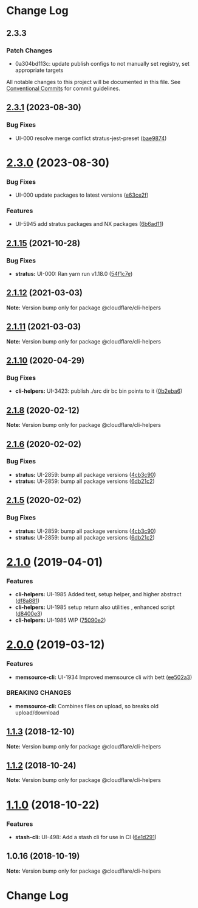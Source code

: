 # Change Log

## 2.3.3

### Patch Changes

- 0a304bd113c: update publish configs to not manually set registry, set appropriate targets

All notable changes to this project will be documented in this file.
See [Conventional Commits](https://conventionalcommits.org) for commit guidelines.

## [2.3.1](http://stash.cfops.it:7999/fe/stratus/compare/@cloudflare/cli-helpers@2.3.0...@cloudflare/cli-helpers@2.3.1) (2023-08-30)

### Bug Fixes

- UI-000 resolve merge conflict stratus-jest-preset ([bae9874](http://stash.cfops.it:7999/fe/stratus/commits/bae9874))

# [2.3.0](http://stash.cfops.it:7999/fe/stratus/compare/@cloudflare/cli-helpers@2.1.15...@cloudflare/cli-helpers@2.3.0) (2023-08-30)

### Bug Fixes

- UI-000 update packages to latest versions ([e63ce2f](http://stash.cfops.it:7999/fe/stratus/commits/e63ce2f))

### Features

- UI-5945 add stratus packages and NX packages ([6b6ad11](http://stash.cfops.it:7999/fe/stratus/commits/6b6ad11))

## [2.1.15](http://stash.cfops.it:7999/fe/stratus/compare/@cloudflare/cli-helpers@2.1.12...@cloudflare/cli-helpers@2.1.15) (2021-10-28)

### Bug Fixes

- **stratus:** UI-000: Ran yarn run v1.18.0 ([54f1c7e](http://stash.cfops.it:7999/fe/stratus/commits/54f1c7e))

## [2.1.12](http://stash.cfops.it:7999/fe/stratus/compare/@cloudflare/cli-helpers@2.1.11...@cloudflare/cli-helpers@2.1.12) (2021-03-03)

**Note:** Version bump only for package @cloudflare/cli-helpers

## [2.1.11](http://stash.cfops.it:7999/fe/stratus/compare/@cloudflare/cli-helpers@2.1.10...@cloudflare/cli-helpers@2.1.11) (2021-03-03)

**Note:** Version bump only for package @cloudflare/cli-helpers

## [2.1.10](http://stash.cfops.it:7999/fe/stratus/compare/@cloudflare/cli-helpers@2.1.8...@cloudflare/cli-helpers@2.1.10) (2020-04-29)

### Bug Fixes

- **cli-helpers:** UI-3423: publish ./src dir bc bin points to it ([0b2eba6](http://stash.cfops.it:7999/fe/stratus/commits/0b2eba6))

## [2.1.8](http://stash.cfops.it:7999/fe/stratus/compare/@cloudflare/cli-helpers@2.1.6...@cloudflare/cli-helpers@2.1.8) (2020-02-12)

**Note:** Version bump only for package @cloudflare/cli-helpers

## [2.1.6](http://stash.cfops.it:7999/fe/stratus/compare/@cloudflare/cli-helpers@2.1.0...@cloudflare/cli-helpers@2.1.6) (2020-02-02)

### Bug Fixes

- **stratus:** UI-2859: bump all package versions ([4cb3c90](http://stash.cfops.it:7999/fe/stratus/commits/4cb3c90))
- **stratus:** UI-2859: bump all package versions ([6db21c2](http://stash.cfops.it:7999/fe/stratus/commits/6db21c2))

## [2.1.5](http://stash.cfops.it:7999/fe/stratus/compare/@cloudflare/cli-helpers@2.1.0...@cloudflare/cli-helpers@2.1.5) (2020-02-02)

### Bug Fixes

- **stratus:** UI-2859: bump all package versions ([4cb3c90](http://stash.cfops.it:7999/fe/stratus/commits/4cb3c90))
- **stratus:** UI-2859: bump all package versions ([6db21c2](http://stash.cfops.it:7999/fe/stratus/commits/6db21c2))

# [2.1.0](http://stash.cfops.it:7999/fe/stratus/compare/@cloudflare/cli-helpers@2.0.0...@cloudflare/cli-helpers@2.1.0) (2019-04-01)

### Features

- **cli-helpers:** UI-1985 Added test, setup helper, and higher abstract ([df8a881](http://stash.cfops.it:7999/fe/stratus/commits/df8a881))
- **cli-helpers:** UI-1985 setup return also utilities , enhanced script ([d8400e3](http://stash.cfops.it:7999/fe/stratus/commits/d8400e3))
- **cli-helpers:** UI-1985 WIP ([75090e2](http://stash.cfops.it:7999/fe/stratus/commits/75090e2))

# [2.0.0](http://stash.cfops.it:7999/fe/stratus/compare/@cloudflare/cli-helpers@1.1.3...@cloudflare/cli-helpers@2.0.0) (2019-03-12)

### Features

- **memsource-cli:** UI-1934 Improved memsource cli with bett ([ee502a3](http://stash.cfops.it:7999/fe/stratus/commits/ee502a3))

### BREAKING CHANGES

- **memsource-cli:** Combines files on upload, so breaks old upload/download

<a name="1.1.3"></a>

## [1.1.3](http://stash.cfops.it:7999/fe/stratus/compare/@cloudflare/cli-helpers@1.1.2...@cloudflare/cli-helpers@1.1.3) (2018-12-10)

**Note:** Version bump only for package @cloudflare/cli-helpers

<a name="1.1.2"></a>

## [1.1.2](http://stash.cfops.it:7999/fe/stratus/compare/@cloudflare/cli-helpers@1.1.0...@cloudflare/cli-helpers@1.1.2) (2018-10-24)

**Note:** Version bump only for package @cloudflare/cli-helpers

<a name="1.1.0"></a>

# [1.1.0](http://stash.cfops.it:7999/fe/stratus/compare/@cloudflare/cli-helpers@1.0.16...@cloudflare/cli-helpers@1.1.0) (2018-10-22)

### Features

- **stash-cli:** UI-498: Add a stash cli for use in CI ([6e1d291](http://stash.cfops.it:7999/fe/stratus/commits/6e1d291))

<a name="1.0.16"></a>

## 1.0.16 (2018-10-19)

**Note:** Version bump only for package @cloudflare/cli-helpers

# Change Log
